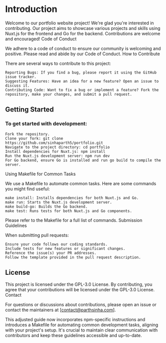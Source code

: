 # Introduction

Welcome to our portfolio website project! We're glad you're interested in contributing. Our project aims to showcase various projects and skills using Nuxt.js for the frontend and Go for the backend. Contributions are welcome and encouraged!
Code of Conduct

We adhere to a code of conduct to ensure our community is welcoming and positive. Please read and abide by our Code of Conduct.
How to Contribute

There are several ways to contribute to this project:

    Reporting Bugs: If you find a bug, please report it using the GitHub issue tracker.
    Suggesting Features: Have an idea for a new feature? Open an issue to discuss it.
    Contributing Code: Want to fix a bug or implement a feature? Fork the repository, make your changes, and submit a pull request.

## Getting Started

### To get started with development:

    Fork the repository.
    Clone your fork: git clone https://github.com/sinhaparth5/portfolio.git
    Navigate to the project directory: cd portfolio
    Install dependencies for Nuxt.js: npm install
    Run the Nuxt.js development server: npm run dev
    For Go backend, ensure Go is installed and run go build to compile the server.

Using Makefile for Common Tasks

We use a Makefile to automate common tasks. Here are some commands you might find useful:

    make install: Installs dependencies for both Nuxt.js and Go.
    make run: Starts the Nuxt.js development server.
    make build-go: Builds the Go backend.
    make test: Runs tests for both Nuxt.js and Go components.

Please refer to the Makefile for a full list of commands.
Submission Guidelines

When submitting pull requests:

    Ensure your code follows our coding standards.
    Include tests for new features or significant changes.
    Reference the issue(s) your PR addresses.
    Follow the template provided in the pull request description.

## License

This project is licensed under the GPL-3.0 License. By contributing, you agree that your contributions will be licensed under the GPL-3.0 License.
Contact

For questions or discussions about contributions, please open an issue or contact the maintainers at [contact@parthsinha.com].

This adjusted guide now incorporates npm-specific instructions and introduces a Makefile for automating common development tasks, aligning with your project's setup. It's crucial to maintain clear communication with contributors and keep these guidelines accessible and up-to-date.
